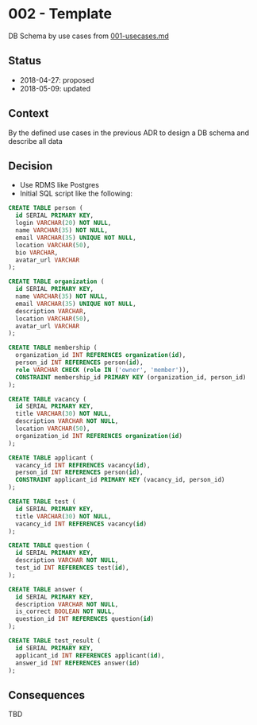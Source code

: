 # 002 - Template

DB Schema by use cases from [001-usecases.md](./usecases.md)

## Status

* 2018-04-27: proposed
* 2018-05-09: updated

## Context

By the defined use cases in the previous ADR to design a DB schema and describe all data

## Decision

* Use RDMS like Postgres
* Initial SQL script like the following: 

```sql
CREATE TABLE person (
  id SERIAL PRIMARY KEY,
  login VARCHAR(20) NOT NULL,
  name VARCHAR(35) NOT NULL,
  email VARCHAR(35) UNIQUE NOT NULL,
  location VARCHAR(50),
  bio VARCHAR,
  avatar_url VARCHAR
);

CREATE TABLE organization (
  id SERIAL PRIMARY KEY,
  name VARCHAR(35) NOT NULL,
  email VARCHAR(35) UNIQUE NOT NULL,
  description VARCHAR,
  location VARCHAR(50),
  avatar_url VARCHAR
);

CREATE TABLE membership (
  organization_id INT REFERENCES organization(id),
  person_id INT REFERENCES person(id),
  role VARCHAR CHECK (role IN ('owner', 'member')),
  CONSTRAINT membership_id PRIMARY KEY (organization_id, person_id)
);

CREATE TABLE vacancy (
  id SERIAL PRIMARY KEY,
  title VARCHAR(30) NOT NULL,
  description VARCHAR NOT NULL,
  location VARCHAR(50),
  organization_id INT REFERENCES organization(id)
);

CREATE TABLE applicant (
  vacancy_id INT REFERENCES vacancy(id),
  person_id INT REFERENCES person(id),
  CONSTRAINT applicant_id PRIMARY KEY (vacancy_id, person_id)
);

CREATE TABLE test (
  id SERIAL PRIMARY KEY,
  title VARCHAR(30) NOT NULL,
  vacancy_id INT REFERENCES vacancy(id)
);

CREATE TABLE question (
  id SERIAL PRIMARY KEY,
  description VARCHAR NOT NULL,
  test_id INT REFERENCES test(id),
);

CREATE TABLE answer (
  id SERIAL PRIMARY KEY,
  description VARCHAR NOT NULL,
  is_correct BOOLEAN NOT NULL,
  question_id INT REFERENCES question(id)
);

CREATE TABLE test_result (
  id SERIAL PRIMARY KEY,
  applicant_id INT REFERENCES applicant(id),
  answer_id INT REFERENCES answer(id)
);
```

## Consequences

TBD